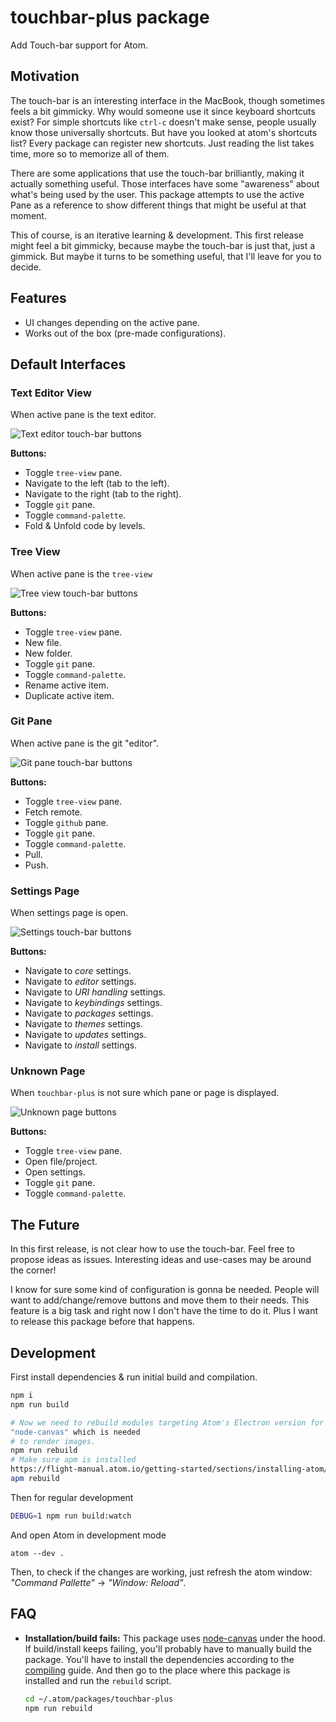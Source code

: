 # touchbar-plus package

Add Touch-bar support for Atom.

## Motivation

The touch-bar is an interesting interface in the MacBook, though sometimes feels
a bit gimmicky. Why would someone use it since keyboard shortcuts exist? For
simple shortcuts like `ctrl-c` doesn't make sense, people usually know those
universally shortcuts. But have you looked at atom's shortcuts list? Every
package can register new shortcuts. Just reading the list takes time, more so to
memorize all of them.

There are some applications that use the touch-bar brilliantly, making it
actually something useful. Those interfaces have some "awareness" about what's
being used by the user. This package attempts to use the active Pane as a
reference to show different things that might be useful at that moment.

This of course, is an iterative learning & development. This first release might
feel a bit gimmicky, because maybe the touch-bar is just that, just a gimmick.
But maybe it turns to be something useful, that I'll leave for you to decide.

## Features

-   UI changes depending on the active pane.
-   Works out of the box (pre-made configurations).

## Default Interfaces

### Text Editor View
When active pane is the text editor.

![Text editor touch-bar buttons](https://imgur.com/1wq4W9D.png)

**Buttons:**

-   Toggle `tree-view` pane.
-   Navigate to the left (tab to the left).
-   Navigate to the right (tab to the right).
-   Toggle `git` pane.
-   Toggle `command-palette`.
-   Fold & Unfold code by levels.

### Tree View
When active pane is the `tree-view`

![Tree view touch-bar buttons](https://imgur.com/msnxRGM.png)

**Buttons:**

-   Toggle `tree-view` pane.
-   New file.
-   New folder.
-   Toggle `git` pane.
-   Toggle `command-palette`.
-   Rename active item.
-   Duplicate active item.

### Git Pane
When active pane is the git "editor".

![Git pane touch-bar buttons](https://imgur.com/GuqdyM6.png)

**Buttons:**

-   Toggle `tree-view` pane.
-   Fetch remote.
-   Toggle `github` pane.
-   Toggle `git` pane.
-   Toggle `command-palette`.
-   Pull.
-   Push.

### Settings Page
When settings page is open.

![Settings touch-bar buttons](https://imgur.com/8xhMtO3.png)

**Buttons:**

-   Navigate to _core_ settings.
-   Navigate to _editor_ settings.
-   Navigate to _URI handling_ settings.
-   Navigate to _keybindings_ settings.
-   Navigate to _packages_ settings.
-   Navigate to _themes_ settings.
-   Navigate to _updates_ settings.
-   Navigate to _install_ settings.

### Unknown Page
When `touchbar-plus` is not sure which pane or page is displayed.

![Unknown page buttons](https://imgur.com/lzwpwsn.png)

**Buttons:**

-   Toggle `tree-view` pane.
-   Open file/project.
-   Open settings.
-   Toggle `git` pane.
-   Toggle `command-palette`.

## The Future

In this first release, is not clear how to use the touch-bar. Feel free to
propose ideas as issues. Interesting ideas and use-cases may be around the
corner!

I know for sure some kind of configuration is gonna be needed. People will want
to add/change/remove buttons and move them to their needs. This feature is a
big task and right now I don't have the time to do it. Plus I want to release
this package before that happens.

## Development

First install dependencies & run initial build and compilation.

```sh
npm i
npm run build

# Now we need to rebuild modules targeting Atom's Electron version for
"node-canvas" which is needed
# to render images.
npm run rebuild
# Make sure apm is installed
https://flight-manual.atom.io/getting-started/sections/installing-atom/
apm rebuild
```

Then for regular development

```sh
DEBUG=1 npm run build:watch
```

And open Atom in development mode

```
atom --dev .
```

Then, to check if the changes are working, just refresh the atom window:
_"Command Pallette"_ -> _"Window: Reload"_.

## FAQ

-   **Installation/build fails:** This package uses
    [node-canvas](https://github.com/Automattic/node-canvas)
    under the hood. If build/install keeps failing, you'll probably have to
    manually build the package. You'll have to install the dependencies
    according to the [compiling](https://github.com/Automattic/node-canvas#compiling)
    guide. And then go to the place where this package is installed and run the
    `rebuild` script.

    ```sh
    cd ~/.atom/packages/touchbar-plus
    npm run rebuild
    ```
